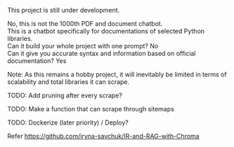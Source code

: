 This project is still under development.

No, this is not the 1000th PDF and document chatbot.  
This is a chatbot specifically for documentations of selected Python libraries.  
Can it build your whole project with one prompt? No  
Can it give you accurate syntax and information based on official documentation? Yes  

Note: As this remains a hobby project, it will inevitably be limited in terms of scalability and total libraries it can scrape.

TODO: Add pruning after every scrape?

TODO: Make a function that can scrape through sitemaps

TODO: Dockerize (later priority) / Deploy?

Refer https://github.com/iryna-savchuk/IR-and-RAG-with-Chroma



